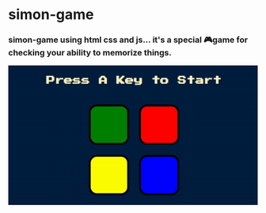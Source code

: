 # simon-game
### simon-game using html css and js... it's a special 🎮game for checking your ability to memorize things. 

![demo](Demo.gif)
